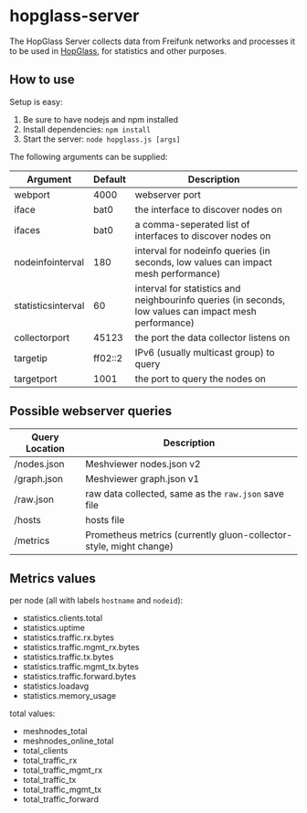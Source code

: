 # hopglass-server
The HopGlass Server collects data from Freifunk networks and processes it to be used in [HopGlass](https://github.com/plumpudding/hopglass), for statistics and other purposes.

How to use
----------

Setup is easy:

1. Be sure to have nodejs and npm installed
2. Install dependencies:
   `npm install`
3. Start the server:
   `node hopglass.js [args]`

The following arguments can be supplied:

|Argument           |Default|Description|
|-------------------|-------|---|
|webport           |4000   |webserver port|
|iface             |bat0   |the interface to discover nodes on|
|ifaces            |bat0   |a comma-seperated list of interfaces to discover nodes on|
|nodeinfointerval  |180    |interval for nodeinfo queries (in seconds, low values can impact mesh performance)|
|statisticsinterval|60     |interval for statistics and neighbourinfo queries (in seconds, low values can impact mesh performance)|
|collectorport     |45123  |the port the data collector listens on|
|targetip          |ff02::2|IPv6 (usually multicast group) to query|
|targetport        |1001   |the port to query the nodes on|

Possible webserver queries
--------------------------

|Query Location|Description|
|--------------|---|
|/nodes.json   |Meshviewer nodes.json v2|
|/graph.json   |Meshviewer graph.json v1|
|/raw.json     |raw data collected, same as the `raw.json` save file|
|/hosts        |hosts file|
|/metrics      |Prometheus metrics (currently gluon-collector-style, might change)|

Metrics values
--------------

per node (all with labels `hostname` and `nodeid`):

- statistics.clients.total
- statistics.uptime
- statistics.traffic.rx.bytes
- statistics.traffic.mgmt_rx.bytes
- statistics.traffic.tx.bytes
- statistics.traffic.mgmt_tx.bytes
- statistics.traffic.forward.bytes
- statistics.loadavg
- statistics.memory_usage

total values:

- meshnodes_total
- meshnodes_online_total
- total_clients
- total_traffic_rx
- total_traffic_mgmt_rx
- total_traffic_tx
- total_traffic_mgmt_tx
- total_traffic_forward
